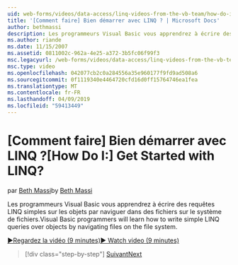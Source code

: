 ```yaml
---
uid: web-forms/videos/data-access/linq-videos-from-the-vb-team/how-do-i-get-started-with-linq
title: '[Comment faire] Bien démarrer avec LINQ ? | Microsoft Docs'
author: bethmassi
description: Les programmeurs Visual Basic vous apprendrez à écrire des requêtes LINQ simples sur les objets par naviguer dans des fichiers sur le système de fichiers.
ms.author: riande
ms.date: 11/15/2007
ms.assetid: 0811002c-962a-4e25-a372-3b5fc06f99f3
msc.legacyurl: /web-forms/videos/data-access/linq-videos-from-the-vb-team/how-do-i-get-started-with-linq
msc.type: video
ms.openlocfilehash: 042077cb2c0a284556a35e960177f9fd9ad508a6
ms.sourcegitcommit: 0f1119340e4464720cfd16d0ff15764746ea1fea
ms.translationtype: MT
ms.contentlocale: fr-FR
ms.lasthandoff: 04/09/2019
ms.locfileid: "59413449"
---
```

# <a name="how-do-i-get-started-with-linq"></a><span data-ttu-id="46d4b-104">[Comment faire] Bien démarrer avec LINQ ?</span><span class="sxs-lookup"><span data-stu-id="46d4b-104">[How Do I:] Get Started with LINQ?</span></span>

<span data-ttu-id="46d4b-105">par [Beth Massi](https://github.com/bethmassi)</span><span class="sxs-lookup"><span data-stu-id="46d4b-105">by [Beth Massi](https://github.com/bethmassi)</span></span>

<span data-ttu-id="46d4b-106">Les programmeurs Visual Basic vous apprendrez à écrire des requêtes LINQ simples sur les objets par naviguer dans des fichiers sur le système de fichiers.</span><span class="sxs-lookup"><span data-stu-id="46d4b-106">Visual Basic programmers will learn how to write simple LINQ queries over objects by navigating files on the file system.</span></span>

[<span data-ttu-id="46d4b-107">&#9654;Regardez la vidéo (9 minutes)</span><span class="sxs-lookup"><span data-stu-id="46d4b-107">&#9654; Watch video (9 minutes)</span></span>](https://channel9.msdn.com/Blogs/ASP-NET-Site-Videos/how-do-i-get-started-with-linq)

> [!div class="step-by-step"]
> [<span data-ttu-id="46d4b-108">Suivant</span><span class="sxs-lookup"><span data-stu-id="46d4b-108">Next</span></span>](how-do-i-perform-group-and-aggregate-queries.md)
